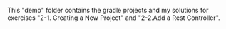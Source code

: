 This "demo" folder contains the gradle projects and my solutions for exercises "2-1. Creating a New Project" and "2-2.Add a Rest Controller".
